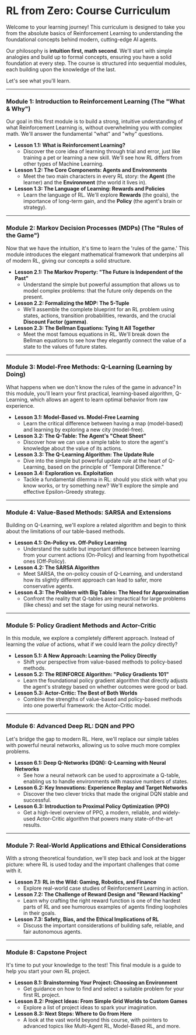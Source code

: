 # RL from Zero: Course Curriculum

Welcome to your learning journey! This curriculum is designed to take you from the absolute basics of Reinforcement Learning to understanding the foundational concepts behind modern, cutting-edge AI agents.

Our philosophy is **intuition first, math second**. We'll start with simple analogies and build up to formal concepts, ensuring you have a solid foundation at every step. The course is structured into sequential modules, each building upon the knowledge of the last.

Let's see what you'll learn.

---

### **Module 1: Introduction to Reinforcement Learning (The "What & Why")**

Our goal in this first module is to build a strong, intuitive understanding of what Reinforcement Learning is, without overwhelming you with complex math. We'll answer the fundamental "what" and "why" questions.

*   **Lesson 1.1: What is Reinforcement Learning?**
    *   Discover the core idea of learning through trial and error, just like training a pet or learning a new skill. We'll see how RL differs from other types of Machine Learning.
*   **Lesson 1.2: The Core Components: Agents and Environments**
    *   Meet the two main characters in every RL story: the **Agent** (the learner) and the **Environment** (the world it lives in).
*   **Lesson 1.3: The Language of Learning: Rewards and Policies**
    *   Learn the language of RL. We'll explore **Rewards** (the goals), the importance of long-term gain, and the **Policy** (the agent's brain or strategy).

---

### **Module 2: Markov Decision Processes (MDPs) (The "Rules of the Game")**

Now that we have the intuition, it's time to learn the 'rules of the game.' This module introduces the elegant mathematical framework that underpins all of modern RL, giving our concepts a solid structure.

*   **Lesson 2.1: The Markov Property: "The Future is Independent of the Past"**
    *   Understand the simple but powerful assumption that allows us to model complex problems: that the future only depends on the present.
*   **Lesson 2.2: Formalizing the MDP: The 5-Tuple**
    *   We'll assemble the complete blueprint for an RL problem using states, actions, transition probabilities, rewards, and the crucial **Discount Factor (gamma)**.
*   **Lesson 2.3: The Bellman Equations: Tying It All Together**
    *   Meet the most famous equations in RL. We'll break down the Bellman equations to see how they elegantly connect the value of a state to the values of future states.

---

### **Module 3: Model-Free Methods: Q-Learning (Learning by Doing)**

What happens when we don't know the rules of the game in advance? In this module, you'll learn your first practical, learning-based algorithm, Q-Learning, which allows an agent to learn optimal behavior from raw experience.

*   **Lesson 3.1: Model-Based vs. Model-Free Learning**
    *   Learn the critical difference between having a map (model-based) and learning by exploring a new city (model-free).
*   **Lesson 3.2: The Q-Table: The Agent's "Cheat Sheet"**
    *   Discover how we can use a simple table to store the agent's knowledge about the value of its actions.
*   **Lesson 3.3: The Q-Learning Algorithm: The Update Rule**
    *   Dive into the simple but powerful update rule at the heart of Q-Learning, based on the principle of "Temporal Difference."
*   **Lesson 3.4: Exploration vs. Exploitation**
    *   Tackle a fundamental dilemma in RL: should you stick with what you know works, or try something new? We'll explore the simple and effective Epsilon-Greedy strategy.

---

### **Module 4: Value-Based Methods: SARSA and Extensions**

Building on Q-Learning, we'll explore a related algorithm and begin to think about the limitations of our table-based methods.

*   **Lesson 4.1: On-Policy vs. Off-Policy Learning**
    *   Understand the subtle but important difference between learning from your current actions (On-Policy) and learning from hypothetical ones (Off-Policy).
*   **Lesson 4.2: The SARSA Algorithm**
    *   Meet SARSA, the on-policy cousin of Q-Learning, and understand how its slightly different approach can lead to safer, more conservative agents.
*   **Lesson 4.3: The Problem with Big Tables: The Need for Approximation**
    *   Confront the reality that Q-tables are impractical for large problems (like chess) and set the stage for using neural networks.

---

### **Module 5: Policy Gradient Methods and Actor-Critic**

In this module, we explore a completely different approach. Instead of learning the *value* of actions, what if we could learn the *policy* directly?

*   **Lesson 5.1: A New Approach: Learning the Policy Directly**
    *   Shift your perspective from value-based methods to policy-based methods.
*   **Lesson 5.2: The REINFORCE Algorithm: "Policy Gradients 101"**
    *   Learn the foundational policy gradient algorithm that directly adjusts the agent's strategy based on whether outcomes were good or bad.
*   **Lesson 5.3: Actor-Critic: The Best of Both Worlds**
    *   Combine the strengths of value-based and policy-based methods into one powerful framework: the Actor-Critic model.

---

### **Module 6: Advanced Deep RL: DQN and PPO**

Let's bridge the gap to modern RL. Here, we'll replace our simple tables with powerful neural networks, allowing us to solve much more complex problems.

*   **Lesson 6.1: Deep Q-Networks (DQN): Q-Learning with Neural Networks**
    *   See how a neural network can be used to approximate a Q-table, enabling us to handle environments with massive numbers of states.
*   **Lesson 6.2: Key Innovations: Experience Replay and Target Networks**
    *   Discover the two clever tricks that made the original DQN stable and successful.
*   **Lesson 6.3: Introduction to Proximal Policy Optimization (PPO)**
    *   Get a high-level overview of PPO, a modern, reliable, and widely-used Actor-Critic algorithm that powers many state-of-the-art results.

---

### **Module 7: Real-World Applications and Ethical Considerations**

With a strong theoretical foundation, we'll step back and look at the bigger picture: where RL is used today and the important challenges that come with it.

*   **Lesson 7.1: RL in the Wild: Gaming, Robotics, and Finance**
    *   Explore real-world case studies of Reinforcement Learning in action.
*   **Lesson 7.2: The Challenge of Reward Design and "Reward Hacking"**
    *   Learn why crafting the right reward function is one of the hardest parts of RL and see humorous examples of agents finding loopholes in their goals.
*   **Lesson 7.3: Safety, Bias, and the Ethical Implications of RL**
    *   Discuss the important considerations of building safe, reliable, and fair autonomous agents.

---

### **Module 8: Capstone Project**

It's time to put your knowledge to the test! This final module is a guide to help you start your own RL project.

*   **Lesson 8.1: Brainstorming Your Project: Choosing an Environment**
    *   Get guidance on how to find and select a suitable problem for your first RL project.
*   **Lesson 8.2: Project Ideas: From Simple Grid Worlds to Custom Games**
    *   Explore a list of project ideas to spark your imagination.
*   **Lesson 8.3: Next Steps: Where to Go from Here**
    *   A look at the vast world beyond this course, with pointers to advanced topics like Multi-Agent RL, Model-Based RL, and more.

